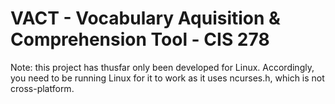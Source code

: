 # VACT - Vocabulary Aquisition & Comprehension Tool - CIS 278
Note: this project has thusfar only been developed for Linux. Accordingly, you need to be running Linux for it to work as it uses ncurses.h, which is not cross-platform.
